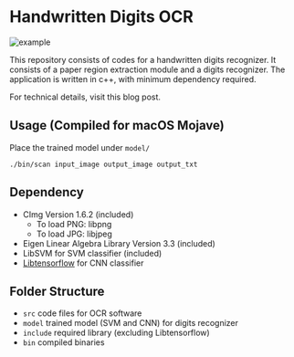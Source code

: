 # Handwritten Digits OCR

![example](https://raw.githubusercontent.com/isVoid/WrittenDigitRecognizer/master/example/example.jpg)

This repository consists of codes for a handwritten digits recognizer. It consists of a paper region extraction module and a digits recognizer. The application is written in c++, with minimum dependency required.

For technical details, visit this blog post.

## Usage (Compiled for macOS Mojave)
Place the trained model under `model/`
```shell
./bin/scan input_image output_image output_txt
```

## Dependency

- CImg Version 1.6.2 (included)
  - To load PNG: libpng
  - To load JPG: libjpeg
- Eigen Linear Algebra Library Version 3.3 (included)
- LibSVM for SVM classifier (included)
- [Libtensorflow](https://www.tensorflow.org/install/lang_c) for CNN classifier


## Folder Structure

- `src` code files for OCR software
- `model` trained model (SVM and CNN) for digits recognizer
- `include` required library (excluding Libtensorflow)
- `bin` compiled binaries
